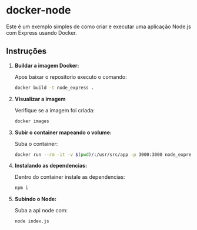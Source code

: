 # docker-node

Este é um exemplo simples de como criar e executar uma aplicação Node.js com Express usando Docker.

## Instruções

1. **Buildar a imagem Docker:**
   
   Apos baixar o repositorio executo o comando:
   
   ```bash
   docker build -t node_express .

2. **Visualizar a imagem**

   Verifique se a imagem foi criada:
   
   ```bash
   docker images

3. **Subir o container mapeando o volume:**

   Suba o container:
   
   ```bash
   docker run --rm -it -v $(pwd)/:/usr/src/app -p 3000:3000 node_express bash  

4. **Instalando as dependencias:**

   Dentro do container instale as dependencias:
   
   ```bash
   npm i   

5. **Subindo o Node:**

   Suba a api node com:
   
   ```bash
   node index.js     